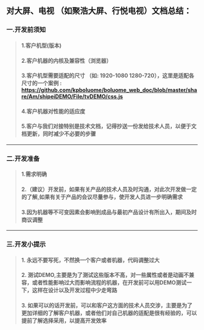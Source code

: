 ## 对大屏、电视 （如聚浩大屏、行悦电视）文档总结：
### 一.开发前须知
>#### 1.客户机型(版本)
>#### 2.客户机器的内核及兼容性（浏览器）
>#### 3.客户机型需要适配的尺寸 （如: 1920-1080  1280-720），这里是适配各尺寸的一个案例 : https://github.com/kpboluome/boluome_web_doc/blob/master/share/Am/shipeiDEMO/File/tvDEMO/css.js
>#### 4.客户机器对性能的适应度
>#### 5.客户与我们对接特别是技术文档，记得抄送一份发给技术人员，以便于文档更新，同时减少不必要的步骤
---------
### 二.开发准备
>#### 1.需求明确
>#### 2.（建议）开发前，如果有关产品的技术人员及时沟通，对此次开发做一定的了解,如果有关于产品的会议尽量参与，使开发人员进一步明确需求
>#### 3.因为机器等不可变因素会影响到成品与最初产品设计有所出入，期间及时商议调整

---------
### 三.开发小提示
>#### 1.     永远不要写死，不然换一个客户或者机器，代码调整过大
>#### 2.     测试DEMO,主要是为了测试这些版本不高，对一些属性或者是动画不兼容，或者性能影响过大而影响流程的机器，在开发前可以用DEMO测试一下，这样在设计以及开发过程中少走弯路
>#### 3.     如果可以的话开发前，可以和客户这方面的技术人员交涉，主要是为了更加详细的了解客户机器，或者他们对自己机器的适配是很有经验的，可以提前了解选择采用，以提高开发效率

